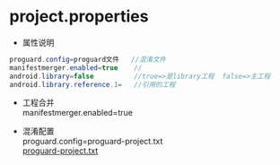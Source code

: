 # project.properties
* 属性说明
```Java
proguard.config=proguard文件   //混淆文件
manifestmerger.enabled=true    //
android.library=false          //true=>是library工程  false=>主工程
android.library.reference.1=   //引用的工程

```

* 工程合并
<br> manifestmerger.enabled=true

* 混淆配置
<br>proguard.config=proguard-project.txt
<br>[proguard-project.txt](https://github.com/AndBird/MyNote/blob/master/android/proguard-project.txt.md)
